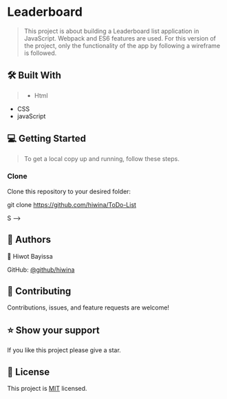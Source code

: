 # Leaderboard 

>This project is about building a Leaderboard list application in JavaScript. Webpack and ES6 features are used. For this version of the project, only the functionality of the app by following a wireframe is followed.

## 🛠 Built With 
>- Html
- CSS
- javaScript

## 💻 Getting Started 

> To get a local copy up and running, follow these steps.


### Clone

Clone this repository to your desired folder:

  git clone https://github.com/hiwina/ToDo-List

S -->

## 👥 Authors
> 

👤 Hiwot Bayissa

 GitHub: [@github/hiwina](https://github.com/hiwina)

## 🤝 Contributing 

Contributions, issues, and feature requests are welcome!

## ⭐️ Show your support

If you like this project please give a star.

## 📝 License <a name="license"></a>

This project is [MIT](./LICENSE)  licensed.
